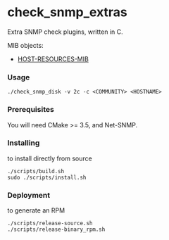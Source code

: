 # check_snmp_extras

Extra SNMP check plugins, written in C.

MIB objects:
 - [HOST-RESOURCES-MIB](http://www.net-snmp.org/docs/mibs/host.html)

### Usage


    ./check_snmp_disk -v 2c -c <COMMUNITY> <HOSTNAME>


### Prerequisites

You will need CMake >= 3.5, and Net-SNMP.

### Installing

to install directly from source

    ./scripts/build.sh
    sudo ./scripts/install.sh



### Deployment

to generate an RPM 

    ./scripts/release-source.sh
    ./scripts/release-binary_rpm.sh

